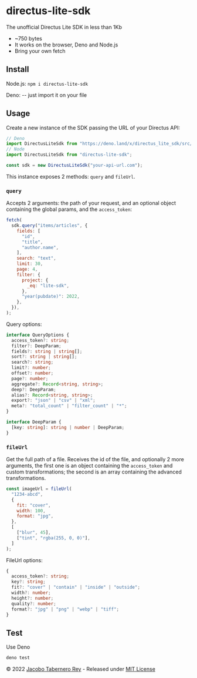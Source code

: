 # directus-lite-sdk

The unofficial Directus Lite SDK in less than 1Kb

- ~750 bytes
- It works on the browser, Deno and Node.js
- Bring your own fetch

## Install

Node.js: `npm i directus-lite-sdk`

Deno: -- just import it on your file

## Usage

Create a new instance of the SDK passing the URL of your Directus API:

```js
// Deno
import DirectusLiteSdk from "https://deno.land/x/directus_lite_sdk/src/lite-sdk.ts";
// Node
import DirectusLiteSdk from "directus-lite-sdk";

const sdk = new DirectusLiteSdk("your-api-url.com");
```

This instance exposes 2 methods: `query` and `fileUrl`.

### `query`

Accepts 2 arguments: the path of your request, and an optional object containing
the global params, and the `access_token`:

```js
fetch(
  sdk.query("items/articles", {
    fields: [
      "id",
      "title",
      "author.name",
    ],
    search: "text",
    limit: 30,
    page: 4,
    filter: {
      project: {
        _eq: "lite-sdk",
      },
      "year(pubdate)": 2022,
    },
  }),
);
```

Query options:

```typescript
interface QueryOptions {
  access_token?: string;
  filter?: DeepParam;
  fields?: string | string[];
  sort?: string | string[];
  search?: string;
  limit?: number;
  offset?: number;
  page?: number;
  aggregate?: Record<string, string>;
  deep?: DeepParam;
  alias?: Record<string, string>;
  export?: "json" | "csv" | "xml";
  meta?: "total_count" | "filter_count" | "*";
}

interface DeepParam {
  [key: string]: string | number | DeepParam;
}
```

### `fileUrl`

Get the full path of a file. Receives the id of the file, and optionally 2 more
arguments, the first one is an object containing the `access_token` and custom
transformations; the second is an array containing the advanced transformations.

```js
const imageUrl = fileUrl(
  "1234-abcd",
  {
    fit: "cover",
    width: 100,
    format: "jpg",
  },
  [
    ["blur", 45],
    ["tint", "rgba(255, 0, 0)"],
  ]
);
```

FileUrl options:

```typescript
{
  access_token?: string;
  key?: string;
  fit?: "cover" | "contain" | "inside" | "outside";
  width?: number;
  height?: number;
  quality?: number;
  format?: "jpg" | "png" | "webp" | "tiff";
}
```

## Test

Use Deno

```sh
deno test
```

© 2022 [Jacobo Tabernero Rey](https://github.com/jacoborus) - Released under
[MIT License](https://raw.github.com/jacoborus/hexterm/master/LICENSE)
